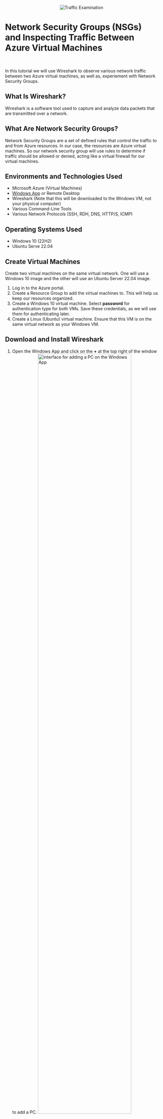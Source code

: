 <p align="center">
<img src="https://i.imgur.com/Ua7udoS.png" alt="Traffic Examination"/>
</p>
<h1>Network Security Groups (NSGs) and Inspecting Traffic Between Azure Virtual Machines</h1>
<br/>

In this tutorial we will use Wireshark to observe various network traffic between two Azure virtual machines, as well as, experiement with Network Security Groups.

<h2>What Is Wireshark?</h2>
Wireshark is a software tool used to capture and analyze data packets that are transmitted over a network.

<h2>What Are Network Security Groups?</h2>
Network Security Groups are a set of defined rules that control the traffic to and from Azure resources. In our case, the resources are Azure virtual machines. So our network security group will use rules to determine if traffic should be allowed or denied, acting like a virtual firewall for our virtual machines.

<h2>Environments and Technologies Used</h2>

- Microsoft Azure (Virtual Machines)
- [Windows App](https://apps.apple.com/us/app/windows-app/id1295203466?mt=12) or Remote Desktop
- Wireshark (Note that this will be downloaded to the Windows VM, not your physical computer)
- Various Command-Line Tools
- Various Network Protocols (SSH, RDH, DNS, HTTP/S, ICMP)

<h2>Operating Systems Used</h2>

- Windows 10 (22H2)
- Ubuntu Serve 22.04

<h2>Create Virtual Machines</h2>
Create two virtual machines on the same virtual network. One will use a Windows 10 image and the other will use an Ubuntu Server 22.04 image. 

1. Log in to the Azure portal.
2. Create a Resource Group to add the virtual machines to. This will help us keep our resources organized.
3. Create a Windows 10 virtual machine. Select <b>password</b> for authentication type for both VMs. Save these credentials, as we will use them for authenticating later.
4. Create a Linux (Ubuntu) virtual machine. Ensure that this VM is on the same virtual network as your Windows VM.

<h2>Download and Install Wireshark</h2>

1. Open the Windows App and click on the <b>+</b> at the top right of the window to add a PC.
   <img src="https://i.imgur.com/q2CIjtQ.png" height="80%" width="80%" alt="interface for adding a PC on the Windows App"/>
2. Paste your Windows VM's public IP address for <b>PC name</b>. Feel free to give your VM whatever friendly name you would like. I named mine windows-vm so that I can easily know what operating system is running on the PC. Then click <b>Add</b> to add the VM.
      <img src="https://i.imgur.com/cvBmV30.png" height="80%" width="80%" alt="interface for adding a PC on the Windows App"/>
3. Click on the ellipsis and select <b>connect</b> to connect to the Windows VM.
   <img src="https://i.imgur.com/OKSJhL1.png" height="80%" width="80%" alt="interface for adding a PC on the Windows App"/>
4. Add the username and password you created when you created your virtual machine in Azure to authenticate yourself.
    <img src="https://i.imgur.com/dkhuqJB.png" height="80%" width="80%" alt="interface for adding a PC on the Windows App"/>
5. Once connected, open the browser within your Windows VM to download and install [Wireshark](https://www.wireshark.org/). Choose the <b>Windows x64 Installer</b>.

<h2>Observe ICMP Traffic</h2>
Ping the Linux VM:

1. In Wireshark, select <b>ethernet</b> and then select the blue shark fin on the top left corner of the window to begin viewing the network traffic
2. Type `icmp` on the bar at the top to filter for ICMP traffic only. ICMP, or Internet Control Message Protocol operates on layer 3 of the OSI model and is used to relay information about network issues. Ping is a tool that uses ICMP to test connectivity between two devices by sending an echo request and waiting for an echo reply. It's like one computer asks "Hey, are you there?" and the other responds with "Yes, I'm here."
3. Open Power Shell on the Windows VM to ping the linux VM. Let's ping the Linux VM's private IP address instead of the public IP address to improve security and efficiency: `ping 10.0.0.5`
4. Now we can see the packets that were sent across the network when we pinged the Linux PC and idividually examine each one

<h2>Experiment with Network Security Groups</h2>
Pertually ping the Linux VM, and use NSGs to deny ICMP traffic to the Linux VM:

1. Let's perpetually ping the Linux VM with `ping 10.0.0.5 -t`. This will send a continuous ping to the Linux VM until we decide to stop it.
2. In your Azure portal, go to the Linux VM's network security group, and set a rule to deny ICMP traffic. Once this is done, our echo request will begin to time out as we will stop receiving echo replies from the Linux VM. You can also see this by observing the ICMP traffic on Wireshark. Notice that there are no longer any replies from the Linux VM, only requests.
3. To allow ICMP traffic, just delete the rule on the NSG and the Linux VM will eventually begin seding echo replies.
4. Stop the perpetual pings with <b>CTRL + C</b>

<h2>Observe SSH Traffic</h2>
Establish a secure remote connection to the Linux VM using the Windows VM to log in through SSH:

1. Filter for SSH traffic in Wireshark. SSH or Secure Shell is a network protocol that allows users to securely access a computer over an unsecured network
2. In PowerShell, type `ssh <username>@<private IP>` to connect. For example, I would type: `ssh labuser@10.0.0.5`. We can see that Wireshark immediately starts to display SSH traffic.
3. After authenticating with the credentials created for the Linux VM, you’ll have access to your VM as if it were physically in front of you. However, this access is limited to the command line. This means you can create and delete files, run programs, and manage the system, but only through plain text commands—no Graphical User Interface (GUI).
4. We can see that we are actually connected to our Linux VM because our prompt has changed. We can also verify our connection by typing `hostname` on the command prompt. This should return the name that you gave to your Linux VM when you created it on Azure.
5. To exit the SSH connection just type `exit`. Notice how our command prompt has changed, and typing `hostname` now returns the name of our Windows VM.

<h2>Observe DHCP Traffic</h2>
Release our Windows VM's IP address and request a new one from the DHCP server:

1. Filter for DHCP traffic on Wireshark. DHCP or Dynamic Host Configuration Protocol is used to automatically assign IP addresses to devices connected to the network.
2. Create a <b>.bat</b> file within the Windows VM to execute multiple commands in a sequence. The file will contain the following commands: `ipconfig /release` and `ipconfig / renew`. The first command will release our IP address, causing us to temporarily loose connection to our VM. The second command will then run, allowing our Windows VM to get an IP address and reestablish our connection to our Windows VM.
3. Observe the DHCP traffic on Wireshark.
   - We can see the <b>release</b> of our IP address occured.
   - Then the Windows VM sent a DHCP <b>Discover</b> Message looking for a DHCP server.
   - The DHCP Server then responded with a DHCP <b>Offer</b>, suggesting an available IP address.
   - The Windows VM sent a <b>Request</b>, requesting to use the offered IP address.
   - Finally the DHCP server sends an <b>Acknowledgment</b> message to confirm and finalize the IP address assignment.  
<h2>Observe DNS Traffic</h2>
Request the IP address for popular sites

1. Filter for DNS traffic on Wireshark. DNS or Domain Name Server is used to map human readable domain names to IP addresses.
2. Lets request Google's IP address! On Power Shell type `nslookup google.com`. This will return Google's IP address.
3. Use this IP address to access google via your browser. For security purposes, you won't be able to successfully do this for every website you try to access with the IP address.
4. Feel free to request the IP addredd for any other site you're interested in by following the command `nslookup <websitename>`

<h2>Observe RDP Traffic</h2>

1. Filter for RDP traffic on Wireshark with `tcp.port == 3389`. RDP or Remote Destop Protocol is used to remotely access a computer. Very similar to SSH, except this time we have a Graphical User Interface (GUI). We are currently using RDP to use our Windows VM.
2. Notice how the traffic on Wireshark is non-stop because we are currently using RDP.

<h2>Delete Resource Group</h2>
Delete your resource group to avoid accruing heavy charges

1. Go into the Azure portal and delete your resource groups. This will in turn delete both the Windows and Linux VM.

